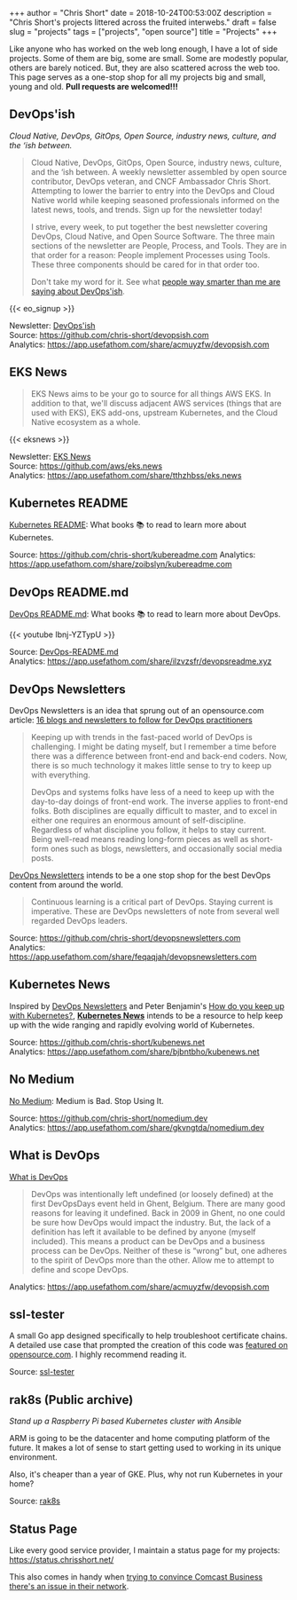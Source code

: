 +++
author = "Chris Short"
date = 2018-10-24T00:53:00Z
description = "Chris Short's projects littered across the fruited interwebs."
draft = false
slug = "projects"
tags = ["projects", "open source"]
title = "Projects"
+++

Like anyone who has worked on the web long enough, I have a lot of side projects. Some of them are big, some are small. Some are modestly popular, others are barely noticed. But, they are also scattered across the web too. This page serves as a one-stop shop for all my projects big and small, young and old. **Pull requests are welcomed!!!**

## DevOps'ish

*Cloud Native, DevOps, GitOps, Open Source, industry news, culture, and the ‘ish between.*

> Cloud Native, DevOps, GitOps, Open Source, industry news, culture, and the ‘ish between. A weekly newsletter assembled by open source contributor, DevOps veteran, and CNCF Ambassador Chris Short. Attempting to lower the barrier to entry into the DevOps and Cloud Native world while keeping seasoned professionals informed on the latest news, tools, and trends. Sign up for the newsletter today!
>
> I strive, every week, to put together the best newsletter covering DevOps, Cloud Native, and Open Source Software. The three main sections of the newsletter are People, Process, and Tools. They are in that order for a reason: People implement Processes using Tools. These three components should be cared for in that order too.
>
> Don't take my word for it. See what [people way smarter than me are saying about DevOps'ish](https://devopsish.com/praise/).

{{< eo_signup >}}

Newsletter: [DevOps'ish](https://devopsish.com)  
Source: <https://github.com/chris-short/devopsish.com>  
Analytics: <https://app.usefathom.com/share/acmuyzfw/devopsish.com>

## EKS News

> EKS News aims to be your go to source for all things AWS EKS. In addition to that, we'll discuss adjacent AWS services (things that are used with EKS), EKS add-ons, upstream Kubernetes, and the Cloud Native ecosystem as a whole.

{{< eksnews >}}

Newsletter: [EKS News](https://eks.news)  
Source: <https://github.com/aws/eks.news>  
Analytics: <https://app.usefathom.com/share/tthzhbss/eks.news>

## Kubernetes README

[Kubernetes README](https://kubereadme.com/): What books 📚 to read to learn more about Kubernetes.

Source: <https://github.com/chris-short/kubereadme.com>
Analytics: <https://app.usefathom.com/share/zoibslyn/kubereadme.com>

## DevOps README.md

[DevOps README.md](https://devopsreadme.xyz/): What books 📚 to read to learn more about DevOps.

{{< youtube Ibnj-YZTypU >}}

Source: [DevOps-README.md](https://github.com/chris-short/devopsreadme.xyz)  
Analytics: <https://app.usefathom.com/share/ilzvzsfr/devopsreadme.xyz>

## DevOps Newsletters

DevOps Newsletters is an idea that sprung out of an opensource.com article: [16 blogs and newsletters to follow for DevOps practitioners](https://opensource.com/article/18/6/devops-blogs-newsletters-follow)

> Keeping up with trends in the fast-paced world of DevOps is challenging. I might be dating myself, but I remember a time before there was a difference between front-end and back-end coders. Now, there is so much technology it makes little sense to try to keep up with everything.
> 
> DevOps and systems folks have less of a need to keep up with the day-to-day doings of front-end work. The inverse applies to front-end folks. Both disciplines are equally difficult to master, and to excel in either one requires an enormous amount of self-discipline. Regardless of what discipline you follow, it helps to stay current. Being well-read means reading long-form pieces as well as short-form ones such as blogs, newsletters, and occasionally social media posts.

[DevOps Newsletters](https://devopsnewsletters.com/) intends to be a one stop shop for the best DevOps content from around the world.

> Continuous learning is a critical part of DevOps. Staying current is imperative. These are DevOps newsletters of note from several well regarded DevOps leaders.

Source: <https://github.com/chris-short/devopsnewsletters.com>  
Analytics: <https://app.usefathom.com/share/feqaqjah/devopsnewsletters.com>

## Kubernetes News

Inspired by [DevOps Newsletters](https://devopsnewsletters.com/) and Peter Benjamin's [How do you keep up with Kubernetes?](https://dev.to/petermbenjamin/how-do-you-keep-up-with-kubernetes-2209), [**Kubernetes News**](https://kubenews.net/) intends to be a resource to help keep up with the wide ranging and rapidly evolving world of Kubernetes.

Source: <https://github.com/chris-short/kubenews.net>  
Analytics: <https://app.usefathom.com/share/bjbntbho/kubenews.net>

## No Medium

[No Medium](https://nomedium.dev): Medium is Bad. Stop Using It.

Source: <https://github.com/chris-short/nomedium.dev>  
Analytics: <https://app.usefathom.com/share/gkvngtda/nomedium.dev>

## What is DevOps

[What is DevOps](https://devopsish.com/what-is-devops/)

> DevOps was intentionally left undefined (or loosely defined) at the first DevOpsDays event held in Ghent, Belgium. There are many good reasons for leaving it undefined. Back in 2009 in Ghent, no one could be sure how DevOps would impact the industry. But, the lack of a definition has left it available to be defined by anyone (myself included). This means a product can be DevOps and a business process can be DevOps. Neither of these is “wrong” but, one adheres to the spirit of DevOps more than the other. Allow me to attempt to define and scope DevOps.

Analytics: <https://app.usefathom.com/share/acmuyzfw/devopsish.com>

## ssl-tester

A small Go app designed specifically to help troubleshoot certificate chains. A detailed use case that prompted the creation of this code was [featured on opensource.com](https://opensource.com/article/17/4/testing-certificate-chains-34-line-go-program). I highly recommend reading it.

Source: [ssl-tester](https://github.com/chris-short/ssl-tester)

## rak8s (Public archive)

*Stand up a Raspberry Pi based Kubernetes cluster with Ansible*

ARM is going to be the datacenter and home computing platform of the future. It makes a lot of sense to start getting used to working in its unique environment.

Also, it's cheaper than a year of GKE. Plus, why not run Kubernetes in your home?

Source: [rak8s](https://github.com/chris-short/rak8s)

## Status Page

Like every good service provider, I maintain a status page for my projects: <https://status.chrisshort.net/>

This also comes in handy when [trying to convince Comcast Business there's an issue in their network](/having-a-status-page-forced-comcast-to-fix-my-internet/).
